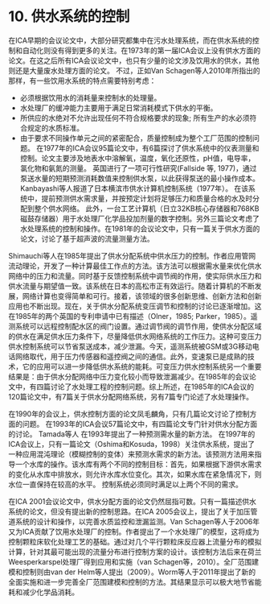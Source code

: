# 10. 供水系统的控制
在ICA早期的会议论文中，大部分研究都集中在污水处理系统，而在供水系统的控制和自动化则没有得到更多的关注。在1973年的第一届ICA会议上没有供水方面的论文。在这之后所有ICA会议论文中，也只有少量的论文涉及饮用水的供水，其他则还是大量废水处理方面的论文。 不过，正如Van Schagen等人2010年所指出的那样，有一些饮用水系统的特点需要特别考虑： 
*	必须根据饮用水的消耗量来控制水的处理量。
*	水处理厂的缓冲能力主要用于满足日常消耗模式下供水的平衡。
*	所供应的水绝对不允许出现任何不符合规格要求的现象; 所有生产的水必须符合规定的水质标准。
*	由于要求不同操作单元之间的紧密配合，质量控制成为整个工厂范围的控制问题。
在1977年的ICA会议95篇论文中，有6篇探讨了供水系统中的仪表测量和控制。论文主要涉及地表水中溶解氧，温度，氧化还原性，pH值，电导率，氯化物和氨氮的测量。 英国进行了一项可行性研究(Fallside 等, 1977)，通过泵送水量的短期预测消耗数值来控制供水泵，以此获得泵送的最小操作成本。 Kanbayashi等人报道了日本横滨市供水计算机控制系统（1977年）。 在该系统中，提前预测供水需求量，并按预定计划将足够压力和质量合格的水及时分配到整个供水网络。 此外，一台工艺计算机（日立32KB核心存储器和768KB磁鼓存储器）用于水处理厂化学品投加剂量的数字控制。另外三篇论文考虑了水处理系统的控制和操作。在1981年的会议论文中，只有一篇关于供水方面的论文，讨论了基于超声波的流量测量方法。

Shimauchi等人在1985年提出了供水分配系统中供水压力的控制。作者应用管网流动理论，开发了一种计算最佳工作点的方法。该方法可以根据需水量来优化供水网络中的压力和流量。同时基于反馈控制系统中调节阀的作用，使实际供水压力和供水流量与期望值一致。该系统在日本的高松市正有效运行。随着计算机的不断发展，网络计算也变得简单和可行。接着，该领域的很多创新思维、创新方法和创新应用也不断出现。现在，关于供水分配系统变压调节和控制的讨论已逐渐增加。这在1985年的两个英国的专利申请中已有描述（Olner，1985; Parker，1985）。遥测系统可以远程控制配水区的阀门设置。通过调节阀的调节作用，使供水分配区域的供水在满足供水压力条件下，尽量降低供水网络系统的工作压力。这种可变压力供水控制系统可以节省泵送成本，减少泄漏。今天，遥测系统被GSM或3G移动电话网络取代，用于压力传感器和遥控阀之间的通信。此外，变速泵已是成熟的技术，它的应用可以进一步降低供水系统的能耗。可变压力供水控制系统另一个重要结果是：由于供水分配网络中压力变化较小而导致泄漏减少。在1985年的会议论文中，有四篇讨论了水处理工程的控制问题。综上所述，在1985年的ICA会议的120篇论文中，有7篇关于供水分配网络系统，另有7篇专门论述了水处理操作。

在1990年的会议上，供水控制方面的论文凤毛麟角，只有几篇论文讨论了控制方面的问题。 在1993年的ICA会议57篇论文中，有四篇论文专门针对供水分配方面的讨论。 Tamada等人 在1993年提出了一种预测需水量的新方法。 在1997年的ICA会议上，只有一篇论文（Oshima和Kosuda，1998）关注供水系统，提出了一种应用混沌理论（模糊控制的变体）来预测水需求的新方法。该预测方法用来指导一个水库的操作。该水库有两个不同的控制目标：首先，如果根据下游供水需求的变化从水库中排放水，则允许水库水位变化。其次，如果水库在紧急情况下，则水位一直保持在较高的水平。 控制系统必须同时满足以上两个不同的需求。

在ICA 2001会议论文中，供水分配方面的论文仍然屈指可数。只有一篇描述供水系统的论文，但没有提出新的控制思路。在ICA 2005会议上，提出了关于加压管道系统的设计和操作，以完善水质监控和泄漏监测。Van Schagen等人于2006年又为ICA贡献了饮用水处理厂的控制。作者提出了一个水处理厂的模型，这将成为控制颗粒床软化处理工艺的基础。通过对几个平行颗粒床反应器上流量分布的模拟计算，针对其最可能出现的流量分布进行控制方案的设计。该控制方法后来在荷兰Weesperkarspel处理厂得到应用和实施（van Schagen等，2010）。全厂范围建模和控制则由van der Helm等人提出（2009）。Worm等人于2011年提出了新的全面实施和进一步完善全厂范围建模和控制的方法。其结果显示可以极大地节省能耗和减少化学品消耗。
